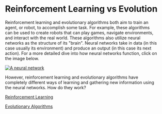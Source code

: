 # Reinforcement Learning vs Evolution

Reinforcement learning and evolutionary algorithms both aim to train an agent, or robot, to accomplish some task. For example, these algorithms can be used to create robots that can play games, navigate environments, and interact with the real world. These algorithms also utilize neural networks as the structure of its "brain". Neural networks take in data (in this case usually its environment) and produce an output (in this case its next action). For a more detailed dive into how neural networks function, click on the image below. 

[![A neural network](https://nickmccullum.com/images/python-deep-learning/what-is-deep-learning/artificial-neural-net.png)](https://www.freecodecamp.org/news/deep-learning-neural-networks-explained-in-plain-english/)

However, reinforcement learning and evolutionary algorithms have completely different ways of learning and gathering new information using the neural networks. How do they work? 

[Reinforcement Learning](/rl.html) 

[Evolutionary Algorithms](/ev.html)

